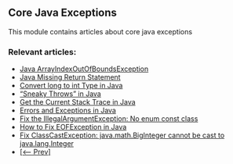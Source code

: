 ## Core Java Exceptions

This module contains articles about core java exceptions

### Relevant articles:
- [Java ArrayIndexOutOfBoundsException](https://www.baeldung.com/java-arrayindexoutofboundsexception)
- [Java Missing Return Statement](https://www.baeldung.com/java-missing-return-statement)
- [Convert long to int Type in Java](https://www.baeldung.com/java-convert-long-to-int)
- [“Sneaky Throws” in Java](https://www.baeldung.com/java-sneaky-throws)
- [Get the Current Stack Trace in Java](https://www.baeldung.com/java-get-current-stack-trace)
- [Errors and Exceptions in Java](https://www.baeldung.com/java-errors-vs-exceptions)
- [Fix the IllegalArgumentException: No enum const class](https://www.baeldung.com/java-fix-no-enum-const-class)
- [How to Fix EOFException in Java](https://www.baeldung.com/java-fix-eofexception)
- [Fix ClassCastException: java.math.BigInteger cannot be cast to java.lang.Integer](https://www.baeldung.com/java-biginteger-integer-classcastexception)
- [[<-- Prev]](../core-java-exceptions-3)
